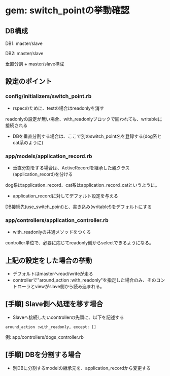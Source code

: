 # gem: switch_pointの挙動確認

## DB構成

DB1: master/slave

DB2: master/slave

垂直分割 + master/slave構成

## 設定のポイント

### config/initializers/switch_point.rb

- rspecのために、testの場合はreadonlyを消す

readonlyの設定が無い場合、with_readonlyブロックで囲われても、writableに接続される

- DBを垂直分割する場合は、ここで別のswitch_point名を登録する(dog系とcat系のように)

### app/models/application_record.rb

- 垂直分割をする場合は、ActiveRecordを継承した親クラス(application_record)を分ける

dog系はapplication_record、cat系はapplication_record_catというように。

- application_recordに対してデフォルト設定を与える

DB接続先(use_switch_point)と、書き込み(writable!)をデフォルトにする

### app/controllers/application_controller.rb

- with_readonlyの共通メソッドをつくる

controller単位で、必要に応じてreadonly側からselectできるようになる。

## 上記の設定をした場合の挙動

- デフォルトはmasterへread/writeが走る
- controllerで"around_action :with_readonly"を指定した場合のみ、そのコントローラとviewがslave側から読み込まれる。

## [手順] Slave側へ処理を移す場合

- Slaveへ接続したいcontrollerの先頭に、以下を記述する
```
around_action :with_readonly, except: []
```
例: app/controllers/dogs_controller.rb


## [手順] DBを分割する場合

- 別DBに分割するmodelの継承元を、application_recordから変更する


